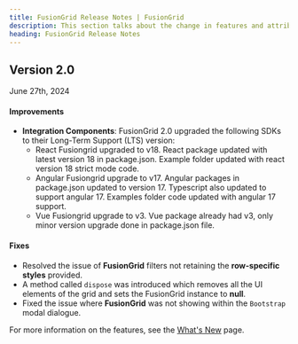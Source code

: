 ```yaml
---
title: FusionGrid Release Notes | FusionGrid
description: This section talks about the change in features and attributes with latest released version.
heading: FusionGrid Release Notes
---
```


<h2 class="sub-heading">Version 2.0</h2>

<p class="release-date">June 27th, 2024</p>

<h4>Improvements</h4>

- **Integration Components**: FusionGrid 2.0 upgraded the following SDKs to their Long-Term Support (LTS) version:
  - React Fusiongrid upgraded to v18. React package updated with latest version 18 in package.json. Example folder updated with react version 18 strict mode code.
  - Angular Fusiongrid upgrade to v17. Angular packages in package.json updated to version 17. Typescript also updated to support angular 17. Examples folder code updated with angular 17 support.
  - Vue Fusiongrid upgrade to v3. Vue package already had v3, only minor version upgrade done in package.json file.


<h4>Fixes</h4>

- Resolved the issue of **FusionGrid** filters not retaining the **row-specific styles** provided.
- A method called `dispose` was introduced which removes all the UI elements of the grid and sets the FusionGrid instance to **null**.
- Fixed the issue where **FusionGrid** was not showing within the `Bootstrap` modal dialogue.

For more information on the features, see the [What's New](/fusiongrid/fusiongrid-whats-new) page.
